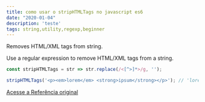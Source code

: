 ```yaml
---
title: como usar o stripHTMLTags no javascript es6
date: "2020-01-04"
description: 'teste'
tags: string,utility,regexp,beginner
---
```


Removes HTML/XML tags from string.

Use a regular expression to remove HTML/XML tags from a string.

```js
const stripHTMLTags = str => str.replace(/<[^>]*>/g, '');
```

```js
stripHTMLTags('<p><em>lorem</em> <strong>ipsum</strong></p>'); // 'lorem ipsum'
```


[Acesse a Referência original](http://github.com/30-seconds/)
